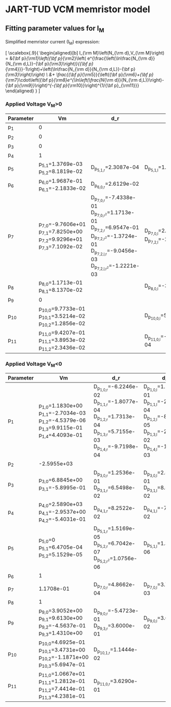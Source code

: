 # JART-TUD VCM memristor model

## Fitting parameter values for I<sub>M</sub>
Simplified memristor current (I<sub>M</sub>) expression:

\[
\scalebox{.9}{
  \begin{aligned}[b]
  I_{\rm M}\left(N_{\rm d},V_{\rm M}\right) = &{\bf p}_{\rm1}\left({\bf p}_{\rm2}\left( e^{\frac{\left(\ln\frac{N_{\rm d}}{N_{\rm d,L}}-{\bf p}_{\rm3}\right)}{{\bf p}_{\rm4}}}-1\right)+\left(\ln\frac{N_{\rm d}}{N_{\rm d,L}}-{\bf p}_{\rm3}\right)\right) \\
            &+ \frac{{\bf p}_{\rm5}}{\left({\bf p}_{\rm6}+{\bf p}_{\rm7}\cdot\left({\bf p}_{\rm8}e^{\ln\left(\frac{N_{\rm d}}{N_{\rm d,L}}\right)-{\bf p}_{\rm9}}\right)^{-{\bf p}_{\rm10}}\right)^{1/{\bf p}_{\rm11}}}
  \end{aligned}
}
\]


### Applied Voltage V<sub>M</sub>>0
<table>
    <thead>
        <tr>
            <th>Parameter</th>
            <th>Vm</th>
            <th>d_r</th>
            <th>d_l</th>
        </tr>
    </thead>
    <tbody>
        <tr>
            <td>p<sub>1</sub></td>
            <td>0</td>
            <td></td>
            <td></td>
        </tr>
        <tr>
            <td>p<sub>2</sub></td>
            <td>0</td>
            <td></td>
            <td></td>
        </tr>
        <tr>
            <td>p<sub>3</sub></td>
            <td>0</td>
            <td></td>
            <td></td>
        </tr>
        <tr>
            <td>p<sub>4</sub></td>
            <td>1</td>
            <td></td>
            <td></td>
        </tr>
        <tr>
            <td>p<sub>5</sub></td>
            <td>
                p<sub>5,1</sub>=1.3769e-03 <br>
                p<sub>5,2</sub>=8.1819e-02
            </td>
            <td>
                D<sub>p<sub>5,1,r</sub></sub>=2.3087e-04
            </td>
            <td>
                D<sub>p<sub>5,1,l</sub></sub>=1.3293e-07
            </td>
        </tr>
        <tr>
            <td>p<sub>6</sub></td>
            <td>
                p<sub>6,0</sub>=1.9687e-01 <br>
                p<sub>6,1</sub>=-2.1833e-02
            </td>
            <td>
                D<sub>p<sub>6,0,r</sub></sub>=2.6129e-02
            </td>
            <td>
            </td>
        </tr>
        <tr>
            <td>p<sub>7</sub></td>
            <td>
                p<sub>7,0</sub>=-9.7606e+01 <br>
                p<sub>7,1</sub>=7.8250e+00 <br>
                p<sub>7,2</sub>=9.9296e+01 <br>
                p<sub>7,3</sub>=7.1092e-02
            </td>
            <td>
                D<sub>p<sub>7,0,r</sub></sub>=-7.4338e-01 <br/>
                D<sub>p<sub>7,0,r<sup>2</sup></sub></sub>=1.1713e-01 <br/>
                D<sub>p<sub>7,2,r</sub></sub>=6.9547e-01 <br/>
                D<sub>p<sub>7,2,r<sup>2</sup></sub></sub>=-1.3724e-01 <br/>
                D<sub>p<sub>7,2,l,r</sub></sub>=-9.0456e-03 <br/>
                D<sub>p<sub>7,2,l,r<sup>2</sup></sub></sub>=-1.2221e-03
            </td>
            <td>
                D<sub>p<sub>7,0,l</sub></sub>=2.4377e+00 <br/>
                D<sub>p<sub>7,2,l</sub></sub>=-2.3728e+00
            </td>
        </tr>
        <tr>
            <td>p<sub>8</sub></td>
            <td>
                p<sub>8,0</sub>=1.1713e-01 <br>
                p<sub>8,1</sub>=8.1370e-02
            </td>
            <td></td>
            <td>
                D<sub>p<sub>8,0,l</sub></sub>=-3.8320e-03
            </td>
        </tr>
        <tr>
            <td>p<sub>9</sub></td>
            <td>0</td>
            <td></td>
            <td></td>
        </tr>
        <tr>
            <td>p<sub>10</sub></td>
            <td>
                p<sub>10,0</sub>=9.7733e-01 <br>
                p<sub>10,1</sub>=3.5214e-02 <br>
                p<sub>10,2</sub>=1.2856e-02
            </td>
            <td></td>
            <td>
                D<sub>p<sub>10,0,l</sub></sub>=5.9623e-05
            </td>
        </tr>
        <tr>
            <td>p<sub>11</sub></td>
            <td>
                p<sub>11,0</sub>=9.4207e-01 <br>
                p<sub>11,1</sub>=3.8953e-02 <br>
                p<sub>11,2</sub>=2.3436e-02
            </td>
            <td></td>
            <td>
                D<sub>p<sub>11,0,l</sub></sub>=-6.7239e-04
            </td>
        </tr>
    </tbody>
</table>

### Applied Voltage V<sub>M</sub><0
<table>
    <thead>
        <tr>
            <th>Parameter</th>
            <th>Vm</th>
            <th>d_r</th>
            <th>d_l</th>
        </tr>
    </thead>
    <tbody>
        <tr>
            <td>p<sub>1</sub></td>
            <td>
                p<sub>1,0</sub>=1.1830e+00 <br>
                p<sub>1,1</sub>=-2.7034e-03 <br>
                p<sub>1,2</sub>=-4.5379e-06 <br>
                p<sub>1,3</sub>=9.9115e-01 <br>
                p<sub>1,4</sub>=4.4093e-01
            </td>
            <td>
                D<sub>p<sub>1,0,r</sub></sub>=-6.2246e-02 <br>
                D<sub>p<sub>1,1,r</sub></sub>=-1.8077e-04 <br>
                D<sub>p<sub>1,2,r</sub></sub>=1.7313e-04 <br>
                D<sub>p<sub>1,3,r</sub></sub>=5.7155e-03 <br>
                D<sub>p<sub>1,4,r</sub></sub>=-9.7198e-04
            </td>
            <td>
                D<sub>p<sub>1,0,l</sub></sub>=1.1419e-01 <br>
                D<sub>p<sub>1,1,l</sub></sub>=-2.0831e-04 <br>
                D<sub>p<sub>1,2,l</sub></sub>=-8.9677e-05 <br>
                D<sub>p<sub>1,3,l</sub></sub>=-2.3237e-02 <br>
                D<sub>p<sub>1,4,l</sub></sub>=-1.8507e-03
            </td>
        </tr>
        <tr>
            <td>p<sub>2</sub></td>
            <td>-2.5955e+03</td>
            <td></td>
            <td></td>
        </tr>
        <tr>
            <td>p<sub>3</sub></td>
            <td>
                p<sub>3,0</sub>=6.8845e+00 <br>
                p<sub>3,1</sub>=-5.8995e-01
            </td>
            <td>
                D<sub>p<sub>3,0,r</sub></sub>=1.2536e-01 <br>
                D<sub>p<sub>3,1,r</sub></sub>=6.5498e-02
            </td>
            <td>
                D<sub>p<sub>3,0,l</sub></sub>=2.5983e-01 <br>
                D<sub>p<sub>3,1,l</sub></sub>=8.5666e-02
            </td>
        </tr>
        <tr>
            <td>p<sub>4</sub></td>
            <td>
                p<sub>4,0</sub>=2.5890e+03 <br>
                p<sub>4,1</sub>=-2.9537e+00 <br>
                p<sub>4,2</sub>=-5.4031e-01
            </td>
            <td>
                D<sub>p<sub>4,1,r</sub></sub>=8.2522e-02
            </td>
            <td>
                D<sub>p<sub>4,1,l</sub></sub>=-7.2255e-02
            </td>
        </tr>
        <tr>
            <td>p<sub>5</sub></td>
            <td>
                p<sub>5,0</sub>=0 <br>
                p<sub>5,1</sub>=6.4705e-04 <br>
                p<sub>5,2</sub>=5.1529e-05
            </td>
            <td>
                D<sub>p<sub>5,1,r</sub></sub>=1.5169e-05 <br>
                D<sub>p<sub>5,2,r</sub></sub>=6.7042e-07 <br>
                D<sub>p<sub>5,2,r<sup>2</sup></sub></sub>=1.0756e-06
            </td>
            <td>
                D<sub>p<sub>5,1,l</sub></sub>=1.3260e-06
            </td>
        </tr>
        <tr>
            <td>p<sub>6</sub></td>
            <td>
                1
            </td>
            <td>
            </td>
            <td>
            </td>
        </tr>
        <tr>
            <td>p<sub>7</sub></td>
            <td>
                1.1708e-01
            </td>
            <td>
                D<sub>p<sub>7,0,r</sub></sub>=4.8662e-04
            </td>
            <td>
                D<sub>p<sub>7,0,l</sub></sub>=3.7351e-03
            </td>
        </tr>
        <tr>
            <td>p<sub>8</sub></td>
            <td>
                1
            </td>
            <td></td>
            <td>
            </td>
        </tr>
        <tr>
            <td>p<sub>9</sub></td>
            <td>
                p<sub>9,0</sub>=3.9052e+00 <br>
                p<sub>9,1</sub>=9.6130e+00 <br>
                p<sub>9,2</sub>=-4.5637e-01 <br>
                p<sub>9,3</sub>=1.4310e+00
            </td>
            <td>
                D<sub>p<sub>9,0,r</sub></sub>=-5.4723e-01 <br/>
                D<sub>p<sub>9,3,r</sub></sub>=3.6000e-01
            </td>
            <td>
                D<sub>p<sub>9,0,l</sub></sub>=3.6802e-02
            </td>
        </tr>
        <tr>
            <td>p<sub>10</sub></td>
            <td>
                p<sub>10,0</sub>=4.6925e-01 <br>
                p<sub>10,1</sub>=3.4731e+00 <br>
                p<sub>10,2</sub>=-1.1871e+00 <br>
                p<sub>10,3</sub>=5.6947e-01
            </td>
            <td>
                D<sub>p<sub>10,1,r</sub></sub>=1.1444e-02
            </td>
            <td>
            </td>
        </tr>
        <tr>
            <td>p<sub>11</sub></td>
            <td>
                p<sub>11,0</sub>=1.0667e+01 <br>
                p<sub>11,1</sub>=1.2812e-01 <br>
                p<sub>11,2</sub>=7.4414e-01 <br>
                p<sub>11,3</sub>=4.2381e-01 
            </td>
            <td>
                D<sub>p<sub>11,0,r</sub></sub>=3.6290e-01
            </td>
            <td>
            </td>
        </tr>
    </tbody>
</table>
